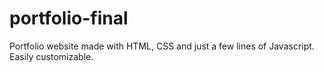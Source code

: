 # portfolio-final

Portfolio website made with HTML, CSS and just a few lines of Javascript. Easily customizable.
